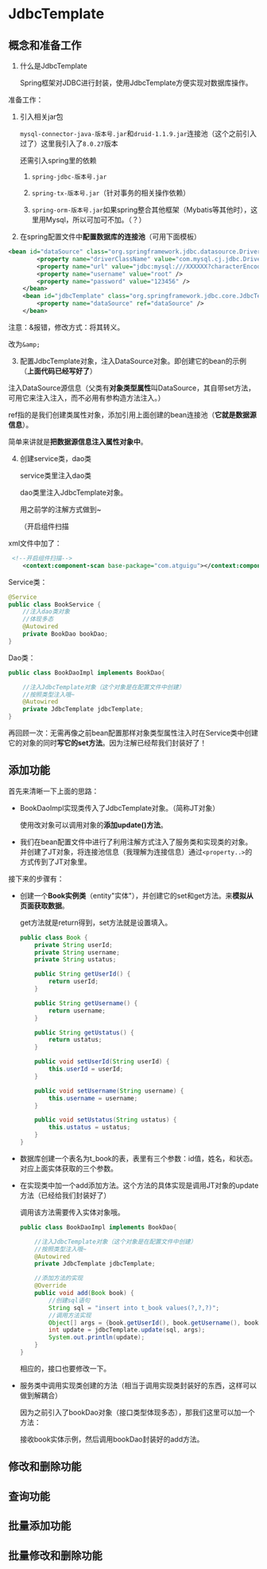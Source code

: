 # JdbcTemplate

## 概念和准备工作

1. 什么是JdbcTemplate
   
   Spring框架对JDBC进行封装，使用JdbcTemplate方便实现对数据库操作。

准备工作：

1. 引入相关jar包
   
   `mysql-connector-java-版本号.jar`和`druid-1.1.9.jar`连接池（这个之前引入过了）这里我引入了`8.0.27`版本
   
   还需引入spring里的依赖
   
   1. `spring-jdbc-版本号.jar`
   
   2. `spring-tx-版本号.jar`（针对事务的相关操作依赖）
   
   3. `spring-orm-版本号.jar`如果spring整合其他框架（Mybatis等其他时），这里用Mysql，所以可加可不加。（？）

2. 在spring配置文件中**配置数据库的连接池**（可用下面模板）

```xml
<bean id="dataSource" class="org.springframework.jdbc.datasource.DriverManagerDataSource">
        <property name="driverClassName" value="com.mysql.cj.jdbc.Driver" />
        <property name="url" value="jdbc:mysql:///XXXXXX?characterEncoding=utf8&useUnicode=true&useSSL=false&serverTimezone=UTC"/>
        <property name="username" value="root" />
        <property name="password" value="123456" />
    </bean>
    <bean id="jdbcTemplate" class="org.springframework.jdbc.core.JdbcTemplate">
        <property name="dataSource" ref="dataSource" />
    </bean>
```

注意：&报错，修改方式：将其转义。

改为`&amp;`

3. 配置JdbcTemplate对象，注入DataSource对象。即创建它的bean的示例（**上面代码已经写好了**）

注入DataSource源信息（父类有**对象类型属性**叫DataSource，其自带set方法，可用它来注入注入，而不必用有参构造方法注入。）

ref指的是我们创建类属性对象，添加引用上面创建的bean连接池（**它就是数据源信息**）。

简单来讲就是**把数据源信息注入属性对象中**。

4. 创建service类，dao类
   
   service类里注入dao类
   
   dao类里注入JdbcTemplate对象。
   
   用之前学的注解方式做到~
   
   （开启组件扫描

xml文件中加了：

```xml
 <!--开启组件扫描-->
    <context:component-scan base-package="com.atguigu"></context:component-scan>
```

Service类：

```java
@Service
public class BookService {
    //注入dao类对象
    //体现多态
    @Autowired
    private BookDao bookDao;
}
```

Dao类：

```java
public class BookDaoImpl implements BookDao{

    //注入JdbcTemplate对象（这个对象是在配置文件中创建）
    //按照类型注入哦~
    @Autowired
    private JdbcTemplate jdbcTemplate;
}
```

再回顾一次：无需再像之前bean配置那样对象类型属性注入时在Service类中创建它的对象的同时**写它的set方法**。因为注解已经帮我们封装好了！

## 添加功能

首先来清晰一下上面的思路：

- BookDaoImpl实现类传入了JdbcTemplate对象。（简称JT对象）
  
  使用改对象可以调用对象的**添加update()方法**。

- 我们在bean配置文件中进行了利用注解方式注入了服务类和实现类的对象。并创建了JT对象，将连接池信息（我理解为连接信息）通过`<property..>`的方式传到了JT对象里。

接下来的步骤有：

- 创建一个**Book实例类**（entity"实体"），并创建它的set和get方法。来**模拟从页面获取数据**。
  
  get方法就是return得到，set方法就是设置填入。
  
  ```java
  public class Book {
      private String userId;
      private String username;
      private String ustatus;
  
      public String getUserId() {
          return userId;
      }
  
      public String getUsername() {
          return username;
      }
  
      public String getUstatus() {
          return ustatus;
      }
  
      public void setUserId(String userId) {
          this.userId = userId;
      }
  
      public void setUsername(String username) {
          this.username = username;
      }
  
      public void setUstatus(String ustatus) {
          this.ustatus = ustatus;
      }
  }
  ```

- 数据库创建一个表名为t_book的表，表里有三个参数：id值，姓名，和状态。对应上面实体获取的三个参数。

- 在实现类中加一个add添加方法。这个方法的具体实现是调用JT对象的update方法（已经给我们封装好了）
  
  调用该方法需要传入实体对象哦。
  
  ```java
  public class BookDaoImpl implements BookDao{
  
      //注入JdbcTemplate对象（这个对象是在配置文件中创建）
      //按照类型注入哦~
      @Autowired
      private JdbcTemplate jdbcTemplate;
  
      //添加方法的实现
      @Override
      public void add(Book book) {
          //创建sql语句
          String sql = "insert into t_book values(?,?,?)";
          //调用方法实现
          Object[] args = {book.getUserId(), book.getUsername(), book.getUstatus()};
          int update = jdbcTemplate.update(sql, args);
          System.out.println(update);
      }
  }
  ```
  
  相应的，接口也要修改一下。

- 服务类中调用实现类创建的方法（相当于调用实现类封装好的东西，这样可以做到解耦合）
  
  因为之前引入了bookDao对象（接口类型体现多态），那我们这里可以加一个方法：
  
  接收book实体示例，然后调用bookDao封装好的add方法。

## 修改和删除功能

## 查询功能

## 批量添加功能

## 批量修改和删除功能

